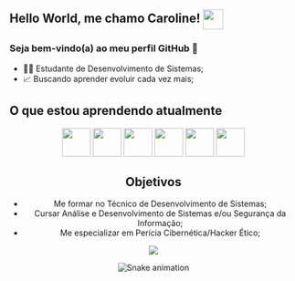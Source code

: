 

## Hello World, me chamo Caroline!  <img src="https://r1.community.samsung.com/t5/image/serverpage/image-id/3416758i2EEF9A35E062EC07?v=v2" width="35" align="center"/>

### Seja bem-vindo(a) ao meu perfil GitHub 👋

 - 👩‍💻 Estudante de Desenvolvimento de Sistemas; 
 - 📈 Buscando aprender evoluir cada vez mais;

## O que estou aprendendo atualmente

<div align="center" class="imagens_home"/>
<img src="https://cdn.jsdelivr.net/gh/devicons/devicon/icons/java/java-original.svg" height="50" width="50"/>
<img src="https://cdn.jsdelivr.net/gh/devicons/devicon/icons/javascript/javascript-original.svg"  height="50" width="50" /> 
<img src="https://cdn.jsdelivr.net/gh/devicons/devicon/icons/html5/html5-original.svg" height="50" width="50" />
<img src="https://cdn.jsdelivr.net/gh/devicons/devicon/icons/css3/css3-original.svg" height="50" width="50" />
<img src="https://cdn.jsdelivr.net/gh/devicons/devicon/icons/python/python-original.svg" height="50" width="50"/>
<img src="https://cdn.jsdelivr.net/gh/devicons/devicon/icons/git/git-original.svg" height="50" width="50"/>

## Objetivos

-   Me formar no Técnico de Desenvolvimento de Sistemas;
-   Cursar Análise e Desenvolvimento de Sistemas e/ou Segurança da Informação;
-   Me especializar em Perícia Cibernética/Hacker Ético;

<div align="center" class="imagens_home"/>
<img src="https://i.gifer.com/origin/43/43dab81680b8eac30959130eecae5dd4.gif"/>


![Snake animation](https://github.com/Major2571/Major2571/blob/output/github-contribution-grid-snake.svg)

